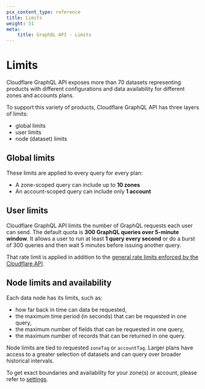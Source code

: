 ```yaml
---
pcx_content_type: reference
title: Limits
weight: 31
meta:
    title: GraphQL API - Limits
---
```


# Limits

Cloudflare GraphQL API exposes more than 70 datasets representing products with
different configurations and data availability for different zones and accounts
plans.

To support this variety of products, Cloudflare GraphQL API has three layers of
limits:

* global limits
* user limits
* node (dataset) limits

## Global limits

These limits are applied to every query for every plan:

* A zone-scoped query can include up to **10 zones**
* An account-scoped query can include only **1 account**

## User limits

Cloudflare GraphQL API limits the number of GraphQL requests each user can send.
The default quota is **300 GraphQL queries over 5-minute window**. It allows a
user to run at least **1 query every second** or do a burst of 300 queries and
then wait 5 minutes before issuing another query.

That rate limit is applied in addition to the [general rate limits enforced by
the Cloudflare API](/fundamentals/api/reference/limits/).

## Node limits and availability

Each data node has its limits, such as:

* how far back in time can data be requested,
* the maximum time period (in seconds) that can be requested in one query,
* the maximum number of fields that can be requested in one query,
* the maximum number of records that can be returned in one query.

Node limits are tied to requested `zoneTag` or `accountTag`. Larger plans have
access to a greater selection of datasets and can query over broader historical
intervals.

To get exact boundaries and availability for your zone(s) or account, please
refer to [settings][1].

[1]: </analytics/graphql-api/features/discovery/settings/>
